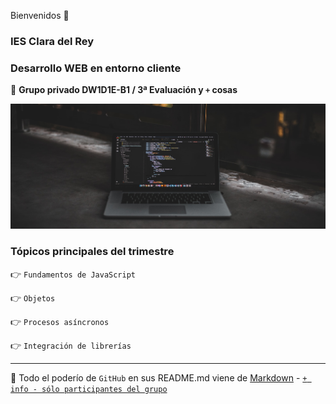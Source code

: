 Bienvenidos 👋

### IES Clara del Rey

### Desarrollo WEB en entorno cliente

🙋 **Grupo privado DW1D1E-B1 / 3ª Evaluación y `+` cosas**

<p align="center">
  <img width="600" height="200" src="img/portada.png">
</p>

### Tópicos principales del trimestre

:point_right: `Fundamentos de JavaScript `

:point_right: `Objetos`

:point_right: `Procesos asíncronos`

:point_right: `Integración de librerías`

---

🧙 Todo el poderío de `GitHub` en sus README.md viene de [Markdown](https://docs.github.com/github/writing-on-github/getting-started-with-writing-and-formatting-on-github/basic-writing-and-formatting-syntax) - [`+ info - sólo participantes del grupo`](https://github.com/DA2D1E-B2-IES-Clara-del-Rey/markdown)